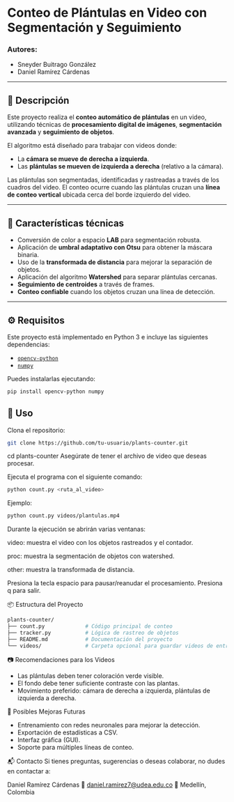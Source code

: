 # Conteo de Plántulas en Video con Segmentación y Seguimiento

### Autores:
- Sneyder Buitrago González  
- Daniel Ramírez Cárdenas

---

## 📌 Descripción

Este proyecto realiza el **conteo automático de plántulas** en un video, utilizando técnicas de **procesamiento digital de imágenes**, **segmentación avanzada** y **seguimiento de objetos**. 

El algoritmo está diseñado para trabajar con videos donde:
- La **cámara se mueve de derecha a izquierda**.
- Las **plántulas se mueven de izquierda a derecha** (relativo a la cámara).

Las plántulas son segmentadas, identificadas y rastreadas a través de los cuadros del video. El conteo ocurre cuando las plántulas cruzan una **línea de conteo vertical** ubicada cerca del borde izquierdo del video.

---

## 🧠 Características técnicas

- Conversión de color a espacio **LAB** para segmentación robusta.
- Aplicación de **umbral adaptativo con Otsu** para obtener la máscara binaria.
- Uso de la **transformada de distancia** para mejorar la separación de objetos.
- Aplicación del algoritmo **Watershed** para separar plántulas cercanas.
- **Seguimiento de centroides** a través de frames.
- **Conteo confiable** cuando los objetos cruzan una línea de detección.

---

## ⚙️ Requisitos

Este proyecto está implementado en Python 3 e incluye las siguientes dependencias:

- [`opencv-python`](https://pypi.org/project/opencv-python/)
- [`numpy`](https://pypi.org/project/numpy/)

Puedes instalarlas ejecutando:

```bash
pip install opencv-python numpy
```
## 🚀 Uso

Clona el repositorio:

```bash
git clone https://github.com/tu-usuario/plants-counter.git
```
cd plants-counter
Asegúrate de tener el archivo de video que deseas procesar.

Ejecuta el programa con el siguiente comando:

```bash
python count.py <ruta_al_video>
```
Ejemplo:

```bash
python count.py videos/plantulas.mp4
```
Durante la ejecución se abrirán varias ventanas:

video: muestra el video con los objetos rastreados y el contador.

proc: muestra la segmentación de objetos con watershed.

other: muestra la transformada de distancia.

Presiona la tecla espacio para pausar/reanudar el procesamiento. Presiona q para salir.

📦 Estructura del Proyecto
````bash
plants-counter/
├── count.py             # Código principal de conteo
├── tracker.py           # Lógica de rastreo de objetos
├── README.md            # Documentación del proyecto
└── videos/              # Carpeta opcional para guardar videos de entrada
````

📷 Recomendaciones para los Videos

- Las plántulas deben tener coloración verde visible.
- El fondo debe tener suficiente contraste con las plantas.
- Movimiento preferido: cámara de derecha a izquierda, plántulas de izquierda a derecha.

🧩 Posibles Mejoras Futuras

- Entrenamiento con redes neuronales para mejorar la detección.
- Exportación de estadísticas a CSV.
- Interfaz gráfica (GUI).
- Soporte para múltiples líneas de conteo.


📬 Contacto
Si tienes preguntas, sugerencias o deseas colaborar, no dudes en contactar a:

Daniel Ramírez Cárdenas
📧 daniel.ramirez7@udea.edu.co
📍 Medellín, Colombia



